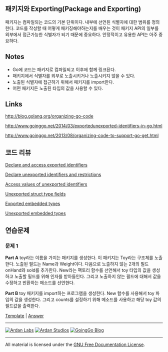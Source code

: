 ## 패키지와 Exporting(Package and Exporting)

패키지는 컴파일되는 코드의 기본 단위이다. 내부에 선언된 식별자에 대한 범위를 정의한다. 코드를 작성할 때 어떻게 패키징해야하는지를 배우는 것이 패키지 API의 일부를 외부에서 접근가능한 식별자가 되기 때문에 중요하다. 안정적이고 유용한 API는 아주 중요하다.

## Notes

* Go에 코드는 패키지로 컴파일되고 이후에 함께 링크된다.
* 패키지에서 식별자를 외부로 노출시키거나 노출시키지 않을 수 있다.
* 노출된 식별자에 접근하기 위해서 패키지를 import한다.
* 어떤 패키지든 노출된 타입의 값을 사용할 수 있다.

## Links

http://blog.golang.org/organizing-go-code

http://www.goinggo.net/2014/03/exportedunexported-identifiers-in-go.html

http://www.goinggo.net/2013/08/organizing-code-to-support-go-get.html

## 코드 리뷰

[Declare and access exported identifiers](example1/example1.go)

[Declare unexported identifiers and restrictions](example2/example2.go)

[Access values of unexported identifiers](example3/example3.go)

[Unexported struct type fields](example4/example4.go)

[Exported embedded types](example5/example5.go)

[Unexported embedded types](example6/example6.go)

## 연습문제

### 문제 1
**Part A** toy라는 이름을 가지는 패키지를 생성한다. 이 패키지는 Toy라는 구조체를 노출한다. 노출된 필드는 Name과 Weight이다. 다음으로 노출하지 않는 2개의 필드 onHand와 sold를 추가한다. New라는 팩토리 함수를 선언해서 toy 타입의 값을 생성하고 노출할 필드를 위해 인자를 받아들인다. 그리고 노출하지 않는 필드에 대해서 값을 수정하고 반환하는 메소드를 선언한다.

**Part B** toy 패키지를 import하는 프로그램을 생성한다. New 함수를 사용해서 toy 파입의 값을 생성한다. 그리고 counts를 설정하기 위해 메소드를 사용하고 해당 toy 값의 필드값을 출력한다.

[Template](exercises/template1) | 
[Answer](exercises/exercise1)

___
[![Ardan Labs](../00-slides/images/ggt_logo.png)](http://www.ardanlabs.com)
[![Ardan Studios](../00-slides/images/ardan_logo.png)](http://www.ardanstudios.com)
[![GoingGo Blog](../00-slides/images/ggb_logo.png)](http://www.goinggo.net)
___
All material is licensed under the [GNU Free Documentation License](https://github.com/ArdanStudios/gotraining/blob/master/LICENSE).